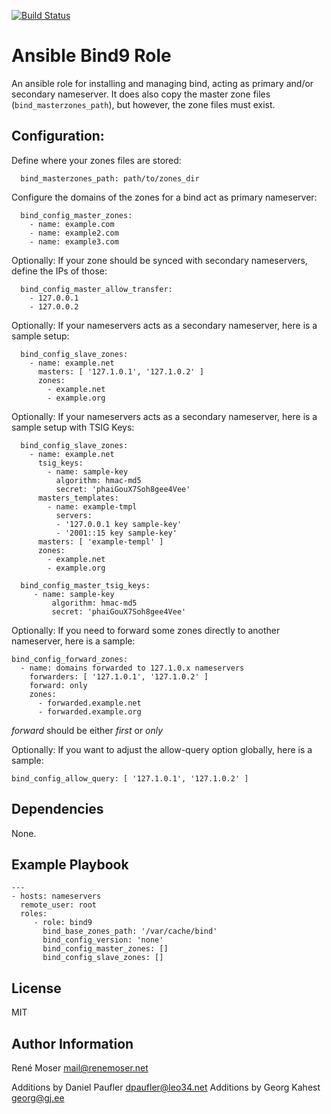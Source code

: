 [![Build Status](https://travis-ci.org/teadur/ansible-role-bind.png?branch=master)](https://travis-ci.org/teadur/ansible-role-bind)

# Ansible Bind9 Role

An ansible role for installing and managing bind, acting as primary and/or secondary nameserver. 
It does also copy the master zone files (`bind_masterzones_path`), but however, the zone files must exist.


## Configuration:

Define where your zones files are stored:

      bind_masterzones_path: path/to/zones_dir

Configure the domains of the zones for a bind act as primary nameserver:

      bind_config_master_zones:
        - name: example.com
        - name: example2.com
        - name: example3.com

Optionally: If your zone should be synced with secondary nameservers, define the IPs of those:

      bind_config_master_allow_transfer:
        - 127.0.0.1
        - 127.0.0.2

Optionally: If your nameservers acts as a secondary nameserver, here is a sample setup:

      bind_config_slave_zones:
        - name: example.net
          masters: [ '127.1.0.1', '127.1.0.2' ]
          zones:
            - example.net
            - example.org

Optionally: If your nameservers acts as a secondary nameserver, here is a sample setup with TSIG Keys:

      bind_config_slave_zones:
        - name: example.net
          tsig_keys:
            - name: sample-key
              algorithm: hmac-md5
              secret: 'phaiGouX7Soh8gee4Vee'
          masters_templates:
            - name: example-tmpl
              servers:
              - '127.0.0.1 key sample-key'
              - '2001::15 key sample-key'
          masters: [ 'example-templ' ]
          zones:
            - example.net
            - example.org

      bind_config_master_tsig_keys:
         - name: sample-key
             algorithm: hmac-md5
             secret: 'phaiGouX7Soh8gee4Vee'

Optionally: If you need to forward some zones directly to another nameserver, here is a sample:

    bind_config_forward_zones:
      - name: domains forwarded to 127.1.0.x nameservers
        forwarders: [ '127.1.0.1', '127.1.0.2' ]
        forward: only
        zones:
          - forwarded.example.net
          - forwarded.example.org

*forward* should be either _first_ or _only_


Optionally: If you want to adjust the allow-query option globally, here is a sample:

    bind_config_allow_query: [ '127.1.0.1', '127.1.0.2' ]


## Dependencies

None.


## Example Playbook

    ---
    - hosts: nameservers
      remote_user: root
      roles:
         - role: bind9
           bind_base_zones_path: '/var/cache/bind'
           bind_config_version: 'none'
           bind_config_master_zones: []
           bind_config_slave_zones: []


## License

MIT


## Author Information

René Moser <mail@renemoser.net>

Additions by Daniel Paufler <dpaufler@leo34.net>
Additions by Georg Kahest <georg@gj.ee>
